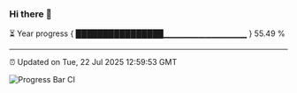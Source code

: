 ### Hi there 👋

⏳ Year progress { ████████████████▁▁▁▁▁▁▁▁▁▁▁▁▁▁ } 55.49 %

---

⏰ Updated on Tue, 22 Jul 2025 12:59:53 GMT

![Progress Bar CI](https://github.com/DhruviPatel157/GitHub-Actions-Demo/workflows/Progress%20Bar%20CI/badge.svg)
